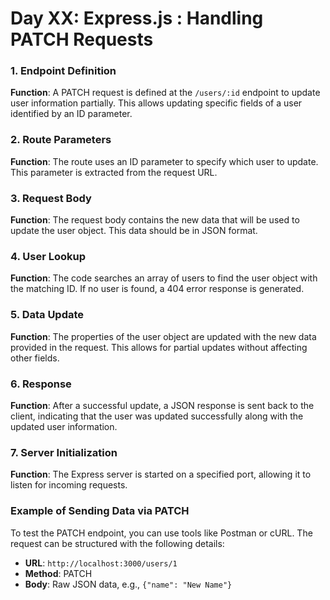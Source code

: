 # **Day XX: Express.js** : Handling PATCH Requests

### 1. Endpoint Definition
**Function**: A PATCH request is defined at the `/users/:id` endpoint to update user information partially. This allows updating specific fields of a user identified by an ID parameter.

### 2. Route Parameters
**Function**: The route uses an ID parameter to specify which user to update. This parameter is extracted from the request URL.

### 3. Request Body
**Function**: The request body contains the new data that will be used to update the user object. This data should be in JSON format.

### 4. User Lookup
**Function**: The code searches an array of users to find the user object with the matching ID. If no user is found, a 404 error response is generated.

### 5. Data Update
**Function**: The properties of the user object are updated with the new data provided in the request. This allows for partial updates without affecting other fields.

### 6. Response
**Function**: After a successful update, a JSON response is sent back to the client, indicating that the user was updated successfully along with the updated user information.

### 7. Server Initialization
**Function**: The Express server is started on a specified port, allowing it to listen for incoming requests.

### Example of Sending Data via PATCH
To test the PATCH endpoint, you can use tools like Postman or cURL. The request can be structured with the following details:
- **URL**: `http://localhost:3000/users/1`
- **Method**: PATCH
- **Body**: Raw JSON data, e.g., `{"name": "New Name"}`
